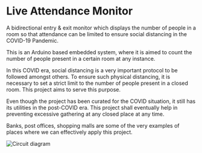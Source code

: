 # Live Attendance Monitor
A bidirectional entry &amp; exit monitor which displays the number of people in a room so that attendance can be limited to ensure social distancing in the COVID-19 Pandemic.

This is an Arduino based embedded system, where it is aimed to count the number of people present in a certain room at any instance.

In this COVID era, social distancing is a very important protocol to be followed amongst others. To ensure such physical distancing, it is necessary to set a strict limit to the number of people present in a closed room. This project aims to serve this purpose. 

Even though the project has been curated for the COVID situation, it still has its utilities in the post-COVID era. This project shall eventually help in preventing excessive gathering at any closed place at any time. 

Banks, post offices, shopping malls are some of the very examples of places where we can effectively apply this project.

![Circuit diagram](https://user-images.githubusercontent.com/69625136/139592829-007e4f20-4942-478a-9621-64c7872205f5.png)
